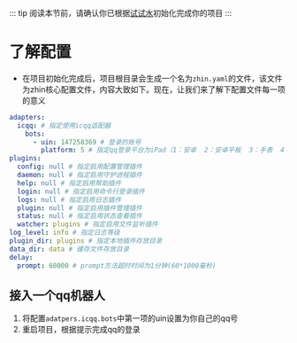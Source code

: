 ::: tip
阅读本节前，请确认你已根据[试试水](/guide/start)初始化完成你的项目
:::
# 了解配置
- 在项目初始化完成后，项目根目录会生成一个名为`zhin.yaml`的文件，该文件为zhin核心配置文件，内容大致如下。现在，让我们来了解下配置文件每一项的意义
```yaml
adapters: 
  icqq: # 指定使用icqq适配器
    bots:
      - uin: 147258369 # 登录的账号
        platform: 5 # 指定qq登录平台为iPad（1：安卓  2：安卓平板  3：手表  4：苹果电脑  5：苹果平板）
plugins:
  config: null # 指定启用配置管理插件
  daemon: null # 指定启用守护进程插件
  help: null # 指定启用帮助插件
  login: null # 指定启用命令行登录插件
  logs: null # 指定启用日志插件
  plugin: null # 指定启用插件管理插件
  status: null # 指定启用状态查看插件
  watcher: plugins # 指定启用文件监听插件
log_level: info # 指定日志等级
plugin_dir: plugins # 指定本地插件存放目录
data_dir: data # 缓存文件存放目录
delay:
  prompt: 60000 # prompt方法超时时间为1分钟(60*1000毫秒)
```
## 接入一个qq机器人
1. 将配置`adatpers.icqq.bots`中第一项的uin设置为你自己的qq号
2. 重启项目，根据提示完成qq的登录